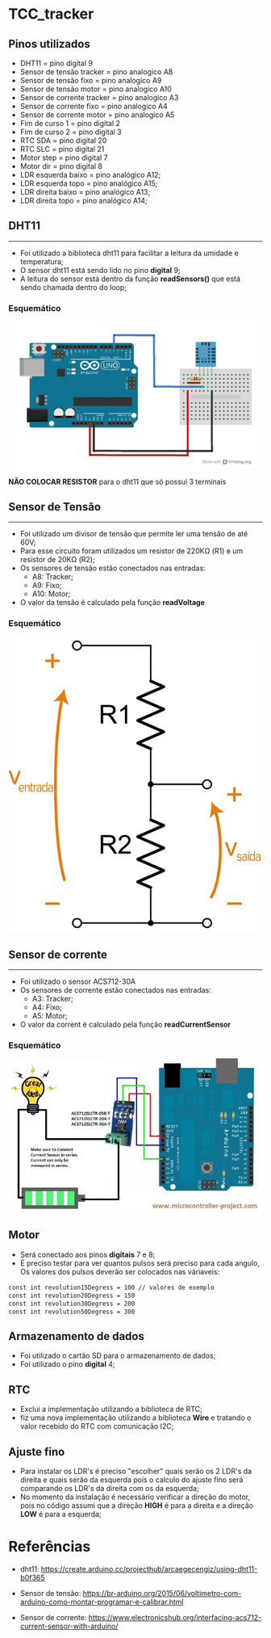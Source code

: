 # TCC_tracker

## Pinos utilizados
- DHT11 = pino digital 9
- Sensor de tensão tracker = pino analogico A8 
- Sensor de tensão fixo = pino analogico A9
- Sensor de tensão motor = pino analogico A10
- Sensor de corrente tracker = pino analogico A3
- Sensor de corrente fixo = pino analogico A4
- Sensor de corrente motor = pino analogico A5
- Fim de curso 1 = pino digital 2
- Fim de curso 2 = pino digital 3
- RTC SDA = pino digital 20
- RTC SLC = pino digital 21
- Motor step = pino digital 7
- Motor dir = pino digital 8
- LDR esquerda baixo = pino analógico A12;
- LDR esquerda topo = pino analógico A15;
- LDR direita baixo = pino analógico A13;
- LDR direita topo = pino analógico A14;
## DHT11
---
- Foi utilizado a biblioteca dht11 para facilitar a leitura da umidade e temperatura;
- O sensor dht11 está sendo lido no pino **digital** 9;
- A leitura do sensor está dentro da função **readSensors()** que está sendo chamada dentro do loop;
### Esquemático
![Esquemático DHT11](./images/esquematico_dht11.png )

**NÃO COLOCAR RESISTOR** para o dht11 que só possui 3 terminais

## Sensor de Tensão
---
- Foi utilizado um divisor de tensão que permite ler uma tensão de até 60V;
- Para esse circuito foram utilizados um resistor de 220KΩ (R1) e um resistor de 20KΩ (R2);
- Os sensores de tensão estão conectados nas entradas:
    - A8: Tracker;
    - A9: Fixo;
    - A10: Motor;
- O valor da tensão é calculado pela função **readVoltage**
### Esquemático

![Esquemático divisor de tensão](./images/divisor_tensao.png )

## Sensor de corrente
---
- Foi utilizado o sensor ACS712-30A
- Os sensores de corrente estão conectados nas entradas:
    - A3: Tracker;
    - A4: Fixo;
    - A5: Motor;
- O valor da corrent é calculado pela função **readCurrentSensor**

### Esquemático
![Esquemático sensor de corrente](./images/sensor_corrente.png )

## Motor
- Será conectado aos pinos **digitais** 7 e 8;
- É preciso testar para ver quantos pulsos será preciso para cada angulo, Os valores dos pulsos deverão ser colocados nas váriaveis:
````
const int revolution15Degress = 100 // valores de exemplo
const int revolution20Degress = 150
const int revolution30Degress = 200
const int revolution50Degress = 300
````

## Armazenamento de dados
- Foi utilizado o cartão SD para o armazenamento de dados;
- Foi utilizado o pino **digital** 4;

## RTC
- Exclui a implementação utilizando a biblioteca de RTC;
- fiz uma nova implementação utilizando a biblioteca **Wire**  e tratando o valor recebido do RTC com comunicação I2C;

## Ajuste fino
- Para instalar os LDR's é preciso "escolher" quais serão os 2 LDR's da direita e quais serão da esquerda pois o calculo do ajuste fino será comparando os LDR's da direita com os da esquerda;
- No momento da instalação é necessário verificar a direção do motor, pois no código assumi que a direção **HIGH** é para a direita e a direção **LOW** é para a esquerda;
 
# Referências

- dht11: https://create.arduino.cc/projecthub/arcaegecengiz/using-dht11-b0f365

- Sensor de tensão: https://br-arduino.org/2015/06/voltimetro-com-arduino-como-montar-programar-e-calibrar.html

- Sensor de corrente: https://www.electronicshub.org/interfacing-acs712-current-sensor-with-arduino/
